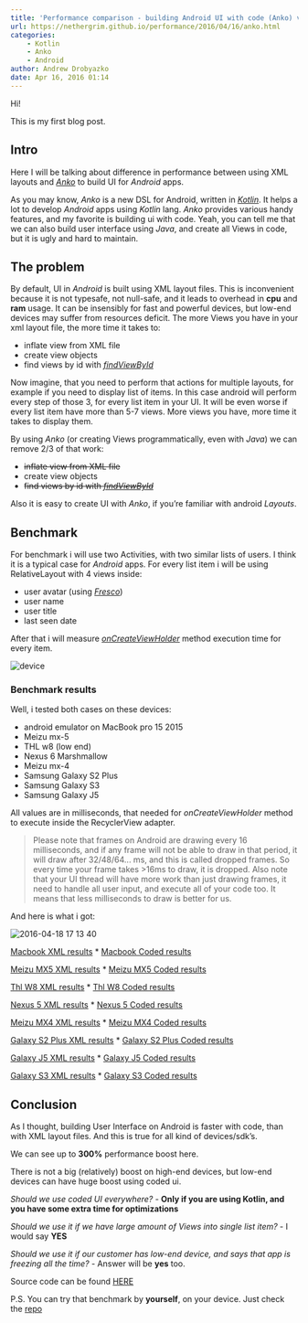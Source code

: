 ```yaml
---
title: 'Performance comparison - building Android UI with code (Anko) vs XML Layout.'
url: https://nethergrim.github.io/performance/2016/04/16/anko.html
categories:
    - Kotlin
    - Anko
    - Android
author: Andrew Drobyazko
date: Apr 16, 2016 01:14
---
```

Hi!

This is my first blog post.

## Intro

Here I will be talking about difference in performance between using XML layouts and [_Anko_](https://github.com/Kotlin/anko) to build UI for _Android_ apps.

As you may know, _Anko_ is a new DSL for Android, written in [_Kotlin_](https://kotlinlang.org/). It helps a lot to develop _Android_ apps using _Kotlin_ lang. _Anko_ provides various handy features, and my favorite is building ui with code. Yeah, you can tell me that we can also build user interface using _Java_, and create all Views in code, but it is ugly and hard to maintain.

## The problem

By default, UI in _Android_ is built using XML layout files. This is inconvenient because it is not typesafe, not null-safe, and it leads to overhead in **cpu** and **ram** usage. It can be insensibly for fast and powerful devices, but low-end devices may suffer from resources deficit. The more Views you have in your xml layout file, the more time it takes to:

* inflate view from XML file
* create view objects
* find views by id with [_findViewById_](http://developer.android.com/intl/ru/reference/android/view/View.html#findViewById(int))

Now imagine, that you need to perform that actions for multiple layouts, for example if you need to display list of items. In this case android will perform every step of those 3, for every list item in your UI. It will be even worse if every list item have more than 5-7 views. More views you have, more time it takes to display them.

By using _Anko_ (or creating Views programmatically, even with _Java_) we can remove 2/3 of that work:

* ~~inflate view from XML file~~
* create view objects
* ~~find views by id with [_findViewById_](http://developer.android.com/intl/ru/reference/android/view/View.html#findViewByIdn(int))~~

Also it is easy to create UI with _Anko_, if you’re familiar with android _Layouts_.

## Benchmark

For benchmark i will use two Activities, with two similar lists of users. I think it is a typical case for _Android_ apps. For every list item i will be using RelativeLayout with 4 views inside:

* user avatar (using [_Fresco_](http://frescolib.org/))
* user name
* user title
* last seen date

After that i will measure [_onCreateViewHolder_](http://developer.android.com/intl/ru/reference/android/support/v7/widget/RecyclerView.Adapter.html#onCreateViewHolder) method execution time for every item.

![device](https://cloud.githubusercontent.com/assets/5869863/14586400/8b257a58-049f-11e6-8e72-14f78753c53b.png)

### Benchmark results

Well, i tested both cases on these devices:

* android emulator on MacBook pro 15 2015
* Meizu mx-5
* THL w8 (low end)
* Nexus 6 Marshmallow
* Meizu mx-4
* Samsung Galaxy S2 Plus
* Samsung Galaxy S3
* Samsung Galaxy J5

All values are in milliseconds, that needed for _onCreateViewHolder_ method to execute inside the RecyclerView adapter.

> Please note that frames on Android are drawing every 16 milliseconds, and if any frame will not be able to draw in that period, it will draw after 32/48/64... ms, and this is called dropped frames. So every time your frame takes >16ms to draw, it is dropped. Also note that your UI thread will have more work than just drawing frames, it need to handle all user input, and execute all of your code too. It means that less milliseconds to draw is better for us.

And here is what i got:

![2016-04-18 17 13 40](https://cloud.githubusercontent.com/assets/5869863/14607128/f77fa9b4-0588-11e6-9fcc-4884ad6d709a.png)

[Macbook XML results](https://cloud.githubusercontent.com/assets/5869863/14587122/984e5338-04b5-11e6-8dd3-f953a0c2d03a.png) * [Macbook Coded results](https://cloud.githubusercontent.com/assets/5869863/14587125/b5fb4332-04b5-11e6-9b59-71c38f5bd2d0.png)

[Meizu MX5 XML results](https://cloud.githubusercontent.com/assets/5869863/14587130/c8315e24-04b5-11e6-84d7-8a943e386691.png) * [Meizu MX5 Coded results](https://cloud.githubusercontent.com/assets/5869863/14587140/0143ddf4-04b6-11e6-98dd-940e89ae141e.png)

[Thl W8 XML results](https://cloud.githubusercontent.com/assets/5869863/14587146/2fe107ae-04b6-11e6-8f25-5bc901d88780.png) * [Thl W8 Coded results](https://cloud.githubusercontent.com/assets/5869863/14587153/42b90c8c-04b6-11e6-8fba-6f8fec4c0b75.png)

[Nexus 5 XML results](https://cloud.githubusercontent.com/assets/5869863/14587159/54031f5a-04b6-11e6-9b18-3ebd6b1e7a90.png) * [Nexus 5 Coded results](https://cloud.githubusercontent.com/assets/5869863/14587160/617e05aa-04b6-11e6-8082-ee802e5ebf4d.png)

[Meizu MX4 XML results](https://cloud.githubusercontent.com/assets/5869863/14587163/75c93db8-04b6-11e6-870c-44dfcda0dc0e.png) * [Meizu MX4 Coded results](https://cloud.githubusercontent.com/assets/5869863/14587167/87feb06c-04b6-11e6-9b90-8c7549554292.png)

[Galaxy S2 Plus XML results](https://cloud.githubusercontent.com/assets/5869863/14607148/10f5da3a-0589-11e6-8493-e81a92dddd38.png) * [Galaxy S2 Plus Coded results](https://cloud.githubusercontent.com/assets/5869863/14607158/1b9d5d32-0589-11e6-8185-db11a263e2ca.png)

[Galaxy J5 XML results](https://cloud.githubusercontent.com/assets/5869863/14602312/e072d2be-056f-11e6-9ec0-2a23799b6911.png) * [Galaxy J5 Coded results](https://cloud.githubusercontent.com/assets/5869863/14602328/f7fb5d84-056f-11e6-86fd-1d0169a0ef45.png)

[Galaxy S3 XML results](https://cloud.githubusercontent.com/assets/5869863/14602338/0bbfc29c-0570-11e6-9189-977387de5c3d.png) * [Galaxy S3 Coded results](https://cloud.githubusercontent.com/assets/5869863/14602353/1d4b2498-0570-11e6-858c-586957d4784b.png)

## Conclusion

As I thought, building User Interface on Android is faster with code, than with XML layout files. And this is true for all kind of devices/sdk’s.

We can see up to **300%** performance boost here.

There is not a big (relatively) boost on high-end devices, but low-end devices can have huge boost using coded ui.

_Should we use coded UI everywhere?_ - **Only if you are using Kotlin, and you have some extra time for optimizations**

_Should we use it if we have large amount of Views into single list item?_ - I would say **YES**

_Should we use it if our customer has low-end device, and says that app is freezing all the time?_ - Answer will be **yes** too.

Source code can be found [HERE](https://github.com/nethergrim/anko_benchmark)

P.S. You can try that benchmark by **yourself**, on your device. Just check the [repo](https://github.com/nethergrim/anko_benchmark)

